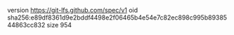 version https://git-lfs.github.com/spec/v1
oid sha256:e89df8361d9e2bddf4498e2f06465b4e54e7c82ec898c995b8938544863cc832
size 954
